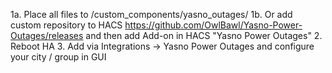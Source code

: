 1a. Place all files to /custom_components/yasno_outages/
1b. Or add custom repository to HACS https://github.com/OwlBawl/Yasno-Power-Outages/releases 
and then add Add-on in HACS "Yasno Power Outages"
2. Reboot HA
3. Add via Integrations -> Yasno Power Outages and configure your city / group in GUI
